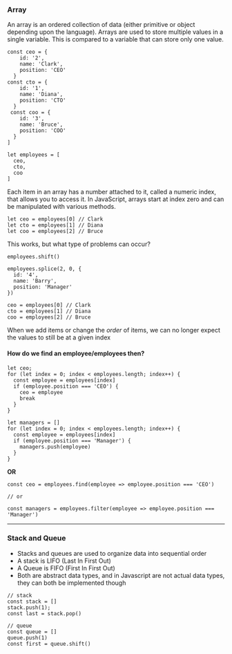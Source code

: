 ### Array
An array is an ordered collection of data (either primitive or object depending upon the language). Arrays are used to store multiple values in a single variable. This is compared to a variable that can store only one value. 

```ecmascript 6
const ceo = {
    id: '2',
    name: 'Clark',
    position: 'CEO'
  }
const cto = {
    id: '1',
    name: 'Diana',
    position: 'CTO'
  }
 const coo = {
    id: '3',
    name: 'Bruce',
    position: 'COO'
  }
]
```

```ecmascript 6
let employees = [
  ceo,
  cto,
  coo
]
```

Each item in an array has a number attached to it, called a numeric index, that allows you to access it. In JavaScript, arrays start at index zero and can be manipulated with various methods. 

```ecmascript 6
let ceo = employees[0] // Clark
let cto = employees[1] // Diana
let coo = employees[2] // Bruce
```
This works, but what type of problems can occur?

```ecmascript 6
employees.shift()

employees.splice(2, 0, {
  id: '4',
  name: 'Barry',
  position: 'Manager'
})

ceo = employees[0] // Clark
cto = employees[1] // Diana
coo = employees[2] // Bruce
```

When we add items or change the *order* of items, we can no longer expect the values to still be at a given index

#### How do we find an employee/employees then?
```ecmascript 6
let ceo;
for (let index = 0; index < employees.length; index++) {
  const employee = employees[index]
  if (employee.position === 'CEO') {
    ceo = employee
    break
  }
}

let managers = []
for (let index = 0; index < employees.length; index++) {
  const employee = employees[index]
  if (employee.position === 'Manager') {
    managers.push(employee)
  }
} 
```

**OR**
```ecmascript 6
const ceo = employees.find(employee => employee.position === 'CEO')

// or

const managers = employees.filter(employee => employee.position === 'Manager')
```

****

### Stack and Queue
- Stacks and queues are used to organize data into sequential order
- A stack is LIFO (Last In First Out)
- A Queue is FIFO (First In First Out)
- Both are abstract data types, and in Javascript are not actual data types, they can both be implemented though

```ecmascript 6
// stack
const stack = []
stack.push(1);
const last = stack.pop()

// queue
const queue = []
queue.push(1)
const first = queue.shift()
``` 

